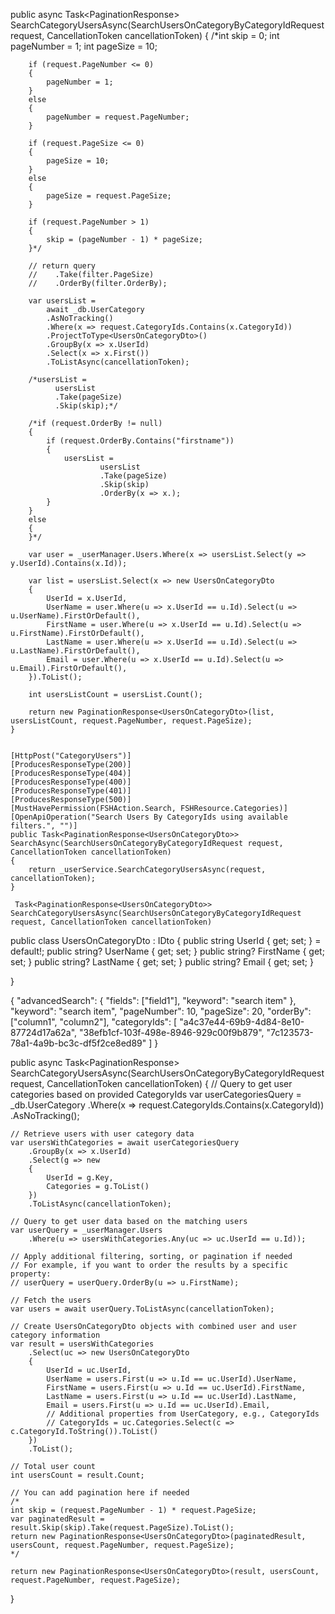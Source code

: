 public async Task<PaginationResponse<UsersOnCategoryDto>> SearchCategoryUsersAsync(SearchUsersOnCategoryByCategoryIdRequest request, CancellationToken cancellationToken)
    {
        /*int skip = 0;
        int pageNumber = 1;
        int pageSize = 10;

        if (request.PageNumber <= 0)
        {
            pageNumber = 1;
        }
        else
        {
            pageNumber = request.PageNumber;
        }

        if (request.PageSize <= 0)
        {
            pageSize = 10;
        }
        else
        {
            pageSize = request.PageSize;
        }

        if (request.PageNumber > 1)
        {
            skip = (pageNumber - 1) * pageSize;
        }*/

        // return query
        //    .Take(filter.PageSize)
        //    .OrderBy(filter.OrderBy);

        var usersList =
            await _db.UserCategory
            .AsNoTracking()
            .Where(x => request.CategoryIds.Contains(x.CategoryId))
            .ProjectToType<UsersOnCategoryDto>()
            .GroupBy(x => x.UserId)
            .Select(x => x.First())
            .ToListAsync(cancellationToken);

        /*usersList =
              usersList
              .Take(pageSize)
              .Skip(skip);*/

        /*if (request.OrderBy != null)
        {
            if (request.OrderBy.Contains("firstname"))
            {
                usersList =
                        usersList
                        .Take(pageSize)
                        .Skip(skip)
                        .OrderBy(x => x.);
            }
        }
        else
        {
        }*/

        var user = _userManager.Users.Where(x => usersList.Select(y => y.UserId).Contains(x.Id));

        var list = usersList.Select(x => new UsersOnCategoryDto
        {
            UserId = x.UserId,
            UserName = user.Where(u => x.UserId == u.Id).Select(u => u.UserName).FirstOrDefault(),
            FirstName = user.Where(u => x.UserId == u.Id).Select(u => u.FirstName).FirstOrDefault(),
            LastName = user.Where(u => x.UserId == u.Id).Select(u => u.LastName).FirstOrDefault(),
            Email = user.Where(u => x.UserId == u.Id).Select(u => u.Email).FirstOrDefault(),
        }).ToList();

        int usersListCount = usersList.Count();

        return new PaginationResponse<UsersOnCategoryDto>(list, usersListCount, request.PageNumber, request.PageSize);
    }
	
	
	[HttpPost("CategoryUsers")]
    [ProducesResponseType(200)]
    [ProducesResponseType(404)]
    [ProducesResponseType(400)]
    [ProducesResponseType(401)]
    [ProducesResponseType(500)]
    [MustHavePermission(FSHAction.Search, FSHResource.Categories)]
    [OpenApiOperation("Search Users By CategoryIds using available filters.", "")]
    public Task<PaginationResponse<UsersOnCategoryDto>> SearchAsync(SearchUsersOnCategoryByCategoryIdRequest request, CancellationToken cancellationToken)
    {
        return _userService.SearchCategoryUsersAsync(request, cancellationToken);
    }
	
	 Task<PaginationResponse<UsersOnCategoryDto>> SearchCategoryUsersAsync(SearchUsersOnCategoryByCategoryIdRequest request, CancellationToken cancellationToken)

public class UsersOnCategoryDto : IDto
{
    public string UserId { get; set; } = default!;
    public string? UserName { get; set; }
    public string? FirstName { get; set; }
    public string? LastName { get; set; }
    public string? Email { get; set; }

}




{
  "advancedSearch": {
    "fields": ["field1"],
    "keyword": "search item"
  },
  "keyword": "search item",
  "pageNumber": 10,
  "pageSize": 20,
  "orderBy": ["column1", "column2"],
  "categoryIds": [
    "a4c37e44-69b9-4d84-8e10-87724d17a62a",
    "38efb1cf-103f-498e-8946-929c00f9b879",
    "7c123573-78a1-4a9b-bc3c-df5f2ce8ed89"
  ]
}



public async Task<PaginationResponse<UsersOnCategoryDto>> SearchCategoryUsersAsync(SearchUsersOnCategoryByCategoryIdRequest request, CancellationToken cancellationToken)
{
    // Query to get user categories based on provided CategoryIds
    var userCategoriesQuery = _db.UserCategory
        .Where(x => request.CategoryIds.Contains(x.CategoryId))
        .AsNoTracking();

    // Retrieve users with user category data
    var usersWithCategories = await userCategoriesQuery
        .GroupBy(x => x.UserId)
        .Select(g => new
        {
            UserId = g.Key,
            Categories = g.ToList()
        })
        .ToListAsync(cancellationToken);

    // Query to get user data based on the matching users
    var userQuery = _userManager.Users
        .Where(u => usersWithCategories.Any(uc => uc.UserId == u.Id));

    // Apply additional filtering, sorting, or pagination if needed
    // For example, if you want to order the results by a specific property:
    // userQuery = userQuery.OrderBy(u => u.FirstName);

    // Fetch the users
    var users = await userQuery.ToListAsync(cancellationToken);

    // Create UsersOnCategoryDto objects with combined user and user category information
    var result = usersWithCategories
        .Select(uc => new UsersOnCategoryDto
        {
            UserId = uc.UserId,
            UserName = users.First(u => u.Id == uc.UserId).UserName,
            FirstName = users.First(u => u.Id == uc.UserId).FirstName,
            LastName = users.First(u => u.Id == uc.UserId).LastName,
            Email = users.First(u => u.Id == uc.UserId).Email,
            // Additional properties from UserCategory, e.g., CategoryIds
            // CategoryIds = uc.Categories.Select(c => c.CategoryId.ToString()).ToList()
        })
        .ToList();

    // Total user count
    int usersCount = result.Count;

    // You can add pagination here if needed
    /*
    int skip = (request.PageNumber - 1) * request.PageSize;
    var paginatedResult = result.Skip(skip).Take(request.PageSize).ToList();
    return new PaginationResponse<UsersOnCategoryDto>(paginatedResult, usersCount, request.PageNumber, request.PageSize);
    */

    return new PaginationResponse<UsersOnCategoryDto>(result, usersCount, request.PageNumber, request.PageSize);
}


